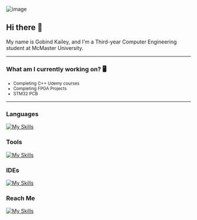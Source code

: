 ![image](https://github.com/user-attachments/assets/fe0b23c0-cdb1-4765-bcef-f140455aa447)

## Hi there 👋

My name is Gobind Kailey, and I'm a Third-year Computer Engineering student at McMaster University.

---


### What am I currently working on? 🖥️
<small>

- Completing C++ Udemy courses
- Completing FPGA Projects
- STM32 PCB

</small>

---

### Languages  
[![My Skills](https://skillicons.dev/icons?i=python,c,cpp,html,css,arduino,java,matlab)](https://skillicons.dev)

### Tools  
[![My Skills](https://skillicons.dev/icons?i=git,github,obsidian,notion)](https://skillicons.dev)

### IDEs  
[![My Skills](https://skillicons.dev/icons?i=pycharm,vscode)](https://skillicons.dev)

### Reach Me  
[![My Skills](https://skillicons.dev/icons?i=linkedin)](https://www.linkedin.com/in/gobind-kailey)


<!--
**Gobind-Kailey/Gobind-Kailey** is a ✨ _special_ ✨ repository because its `README.md` (this file) appears on your GitHub profile.

Here are some ideas to get you started:

- 🔭 I’m currently working on ...
- 🌱 I’m currently learning ...
- 👯 I’m looking to collaborate on ...
- 🤔 I’m looking for help with ...
- 💬 Ask me about ...
- 📫 How to reach me: ...
- 😄 Pronouns: ...
- ⚡ Fun fact: ...
-->
